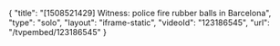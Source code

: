 {
    "title": "[1508521429] Witness: police fire rubber balls in Barcelona",
    "type": "solo",
    "layout": "iframe-static",
    "videoId": "123186545",
    "url": "\/tvpembed\/123186545"
}